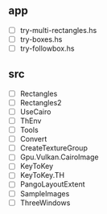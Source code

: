 app
---

* [ ] try-multi-rectangles.hs
* [ ] try-boxes.hs
* [ ] try-followbox.hs

src
---

* [ ] Rectangles
* [ ] Rectangles2
* [ ] UseCairo
* [ ] ThEnv
* [ ] Tools
* [ ] Convert
* [ ] CreateTextureGroup
* [ ] Gpu.Vulkan.CairoImage
* [ ] KeyToKey
* [ ] KeyToKey.TH
* [ ] PangoLayoutExtent
* [ ] SampleImages
* [ ] ThreeWindows
